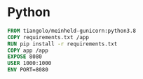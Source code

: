 # Python

```Dockerfile
FROM tiangolo/meinheld-gunicorn:python3.8
COPY requirements.txt /app
RUN pip install -r requirements.txt
COPY app /app
EXPOSE 8080
USER 1000:1000
ENV PORT=8080
```

